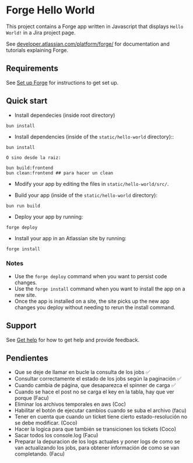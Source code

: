 # Forge Hello World

This project contains a Forge app written in Javascript that displays `Hello World!` in a Jira project page. 

See [developer.atlassian.com/platform/forge/](https://developer.atlassian.com/platform/forge) for documentation and tutorials explaining Forge.

## Requirements

See [Set up Forge](https://developer.atlassian.com/platform/forge/set-up-forge/) for instructions to get set up.

## Quick start
- Install dependecies (inside root directory)
```
bun install
```
- Install dependencies (inside of the `static/hello-world` directory)::
```
bun install

O sino desde la raiz:

bun build:frontend
bun clean:frontend ## para hacer un clean
```

- Modify your app by editing the files in `static/hello-world/src/`.

- Build your app (inside of the `static/hello-world` directory):
```
bun run build
```

- Deploy your app by running:
```
forge deploy
```

- Install your app in an Atlassian site by running:
```
forge install
```

### Notes
- Use the `forge deploy` command when you want to persist code changes.
- Use the `forge install` command when you want to install the app on a new site.
- Once the app is installed on a site, the site picks up the new app changes you deploy without needing to rerun the install command.

## Support

See [Get help](https://developer.atlassian.com/platform/forge/get-help/) for how to get help and provide feedback.

## Pendientes
- Que se deje de llamar en bucle la consulta de los jobs ✅
- Consultar correctamente el estado de los jobs según la paginación ✅
- Cuando cambia de página, que desaparezca el spinner de carga ✅
- Cuando se hace el post no se carga el key en la tabla, hay que ver porque (Facu)
- Eliminar los archivos temporales en aws (Coc)
- Habilitar el botón de ejecutar cambios cuando se suba el archivo (facu)
- Tener en cuenta que cuando un ticket tiene cierto estado-resolución no se debe modificar. (Coco)
- Hacer la logica para que también se transicionen los tickets (Coco)
- Sacar todos los console.log (Facu)
- Preparar la depuracion de los logs actuales y poner logs de como se van actualizando los jobs, para obtener información de como se van completando. (Facu)